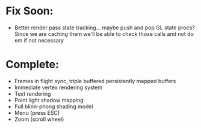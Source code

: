 # Fix Soon:
- Better render pass state tracking... maybe push and pop GL state procs? Since we are caching them we'll be able to check those calls and not do em if not necessary

# Complete:
- Frames in flight sync, triple buffered persistently mapped buffers
- Immediate vertex rendering system
- Text rendering
- Point light shadow mapping
- Full blinn-phong shading model
- Menu (press ESC)
- Zoom (scroll wheel)
